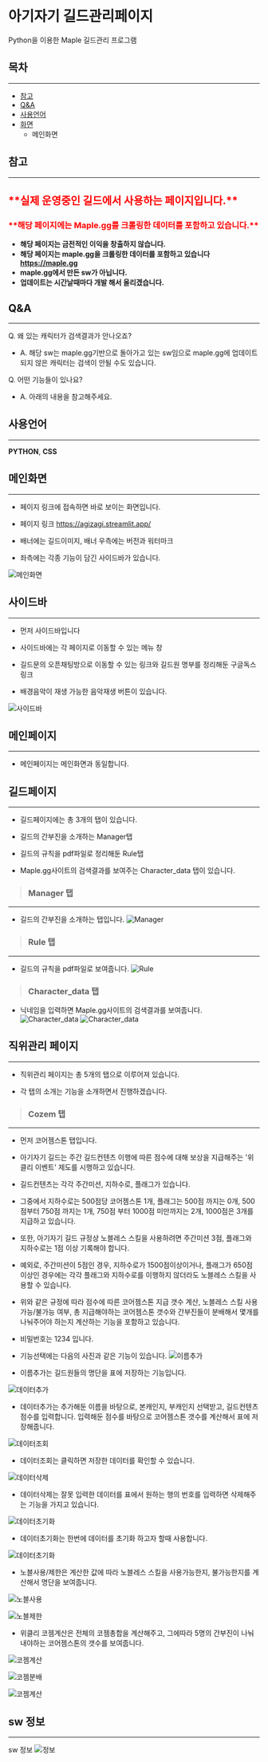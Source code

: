 # 아기자기 길드관리페이지

Python을 이용한 Maple 길드관리 프로그램

## 목차

---
- [참고](#참고)
- [Q&A](#Q&A)
- [사용언어](#사용언어)
- [화면](#메인화면)
  - 메인화면


## 참고
---
<h2 style = "color:red">**실제 운영중인 길드에서 사용하는 페이지입니다.**</h2>
<h3 style = "color:red">**해당 페이지에는 Maple.gg를 크롤링한 데이터를 포함하고 있습니다.**</h3>


- **해당 페이지는 금전적인 이익을 창출하지 않습니다.**
- **해당 페이지는 maple.gg을 크롤링한 데이터를 포함하고 있습니다 https://maple.gg**
- **maple.gg에서 만든 sw가 아닙니다.**
- **업데이트는 시간날때마다 개발 해서 올리겠습니다.**


## Q&A
---
Q. 왜 있는 캐릭터가 검색결과가 안나오죠?
- A. 해당 sw는 maple.gg기반으로 돌아가고 있는 sw임으로 maple.gg에 업데이트되지 않은 캐릭터는 검색이 안될 수도 있습니다.

Q. 어떤 기능들이 있나요?
- A. 아래의 내용을 참고해주세요.

## 사용언어
---
**PYTHON**, **CSS**

## 메인화면
---
* 페이지 링크에 접속하면 바로 보이는 화면입니다.

* 페이지 링크 https://agizagi.streamlit.app/
* 배너에는 길드이미지, 배너 우측에는 버전과 워터마크
* 좌측에는 각종 기능이 담긴 사이드바가 있습니다.

![메인화면](Cozem/read_me_image/main_page.png)


## 사이드바
---
* 먼저 사이드바입니다
* 사이드바에는 각 페이지로 이동할 수 있는 메뉴 창

* 길드문의 오픈채팅방으로 이동할 수 있는 링크와 길드원 명부를 정리해둔 구글독스 링크
* 배경음악이 재생 가능한 음악재생 버튼이 있습니다.

![사이드바](Cozem/read_me_image/sidebar.png)


## 메인페이지
---
* 메인페이지는 메인화면과 동일합니다.

## 길드페이지
---
* 길드페이지에는 총 3개의 탭이 있습니다.

* 길드의 간부진을 소개하는 Manager탭
* 길드의 규칙을 pdf파일로 정리해둔 Rule탭
* Maple.gg사이트의 검색결과를 보여주는 Character_data 탭이 있습니다.

> ### Manager 탭
---
* 길드의 간부진을 소개하는 탭입니다.
![Manager](Cozem/read_me_image/guild_page_1.png)
> ### Rule 탭
---
* 길드의 규칙을 pdf파일로 보여줍니다.
![Rule](Cozem/read_me_image/guild_page_2.png)
> ### Character_data 탭
* 닉네임을 입력하면 Maple.gg사이트의 검색결과를 보여줍니다.
![Character_data](Cozem/read_me_image/guild_page_3.png)
![Character_data](Cozem/read_me_image/guild_page_3-1.png)

## 직위관리 페이지
---
* 직위관리 페이지는 총 5개의 탭으로 이루어져 있습니다.

* 각 탭의 소개는 기능을 소개하면서 진행하겠습니다.

> ### Cozem 탭
---
* 먼저 코어젬스톤 탭입니다.

* 아기자기 길드는 주간 길드컨텐츠 이행에 따른 점수에 대해 보상을 지급해주는 '위클리 이벤트' 제도를 시행하고 있습니다.

* 길드컨텐츠는 각각 주간미션, 지하수로, 플래그가 있습니다.
* 그중에서 지하수로는 500점당 코어젬스톤 1개, 플래그는 500점 까지는 0개, 500점부터 750점 까지는 1개, 750점 부터 1000점 미만까지는 2개, 1000점은 3개를 지급하고 있습니다.
* 또한, 아기자기 길드 규정상 노블레스 스킬을 사용하려면 주간미션 3점, 플래그와 지하수로는 1점 이상 기록해야 합니다.
* 예외로, 주간미션이 5점인 경우, 지하수로가 1500점이상이거나, 플래그가 650점 이상인 경우에는 각각 플래그와 지하수로를 이행하지 않더라도 노블레스 스킬을 사용할 수 있습니다.
* 위와 같은 규정에 따라 점수에 따른 코어젬스톤 지급 갯수 계산, 노블레스 스킬 사용가능/불가능 여부, 총 지급해야하는 코어젬스톤 갯수와 간부진들이 분배해서 몇개를 나눠주어야 하는지 계산하는 기능을 포함하고 있습니다.

* 비밀번호는 1234 입니다.
* 기능선택에는 다음의 사진과 같은 기능이 있습니다.
![이름추가](Cozem/read_me_image/grade_page_1.png)
* 이름추가는 길드원들의 명단을 표에 저장하는 기능입니다.

![데이터추가](Cozem/read_me_image/grade_page_2.png)
* 데이터추가는 추가해둔 이름을 바탕으로, 본캐인지, 부캐인지 선택받고, 길드컨텐츠 점수를 입력합니다. 입력해둔 점수를 바탕으로 코어젬스톤 갯수를 계산해서 표에 저장해줍니다.

![데이터조회](Cozem/read_me_image/grade_page_3.png)
* 데이터조회는 클릭하면 저장한 데이터를 확인할 수 있습니다.

![데이터삭제](Cozem/read_me_image/grade_page_4.png)
* 데이터삭제는 잘못 입력한 데이터를 표에서 원하는 행의 번호를 입력하면 삭제해주는 기능을 가지고 있습니다.

![데이터초기화](Cozem/read_me_image/grade_page_5.png)
* 데이터초기화는 한번에 데이터를 초기화 하고자 할때 사용합니다.

![데이터초기화](Cozem/read_me_image/grade_page_6.png)

* 노블사용/제한은 계산한 값에 따라 노블레스 스킬을 사용가능한지, 불가능한지를 계산해서 명단을 보여줍니다.

![노블사용](Cozem/read_me_image/grade_page_7-1.png)

![노블제한](Cozem/read_me_image/grade_page_7-2.png)

* 위클리 코젬계산은 전체의 코젬총합을 계산해주고, 그에따라 5명의 간부진이 나눠내야하는 코어젬스톤의 갯수를 보여줍니다.

![코젬계산](Cozem/read_me_image/grade_page_8-1.png)

![코젬분배](Cozem/read_me_image/grade_page_8-2.png)

![코젬계산](Cozem/read_me_image/grade_page_8-3.png)



## sw 정보
---
sw 정보
![정보](https://user-images.githubusercontent.com/49426352/159939207-79368db1-46e8-4d7c-8a10-6018e4daafa3.png)


